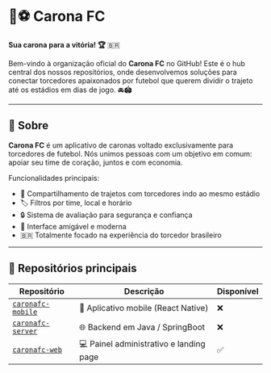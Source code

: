 # 🚗⚽ Carona FC

**Sua carona para a vitória! 🏆** 🇧🇷

Bem-vindo à organização oficial do **Carona FC** no GitHub! Este é o hub central dos nossos repositórios, onde desenvolvemos soluções para conectar torcedores apaixonados por futebol que querem dividir o trajeto até os estádios em dias de jogo. 🚘🏟️

---

## 🌟 Sobre

**Carona FC** é um aplicativo de caronas voltado exclusivamente para torcedores de futebol. Nós unimos pessoas com um objetivo em comum: apoiar seu time de coração, juntos e com economia.

Funcionalidades principais:

- 📍 Compartilhamento de trajetos com torcedores indo ao mesmo estádio  
- 🏷️ Filtros por time, local e horário  
- 🔒 Sistema de avaliação para segurança e confiança  
- 📱 Interface amigável e moderna  
- 🇧🇷 Totalmente focado na experiência do torcedor brasileiro

---

## 📁 Repositórios principais

| Repositório | Descrição | Disponível |
|------------|-----------|------------|
| [`caronafc-mobile`](https://github.com/CaronaFC/caronafc-mobile) | 📱 Aplicativo mobile (React Native) | ❌ |
| [`caronafc-server`](https://github.com/CaronaFC/caronafc-server) | 🌐 Backend em Java / SpringBoot | ❌ |
| [`caronafc-web`](https://github.com/CaronaFC/caronafc-web) | 💻 Painel administrativo e landing page | ✅ |

